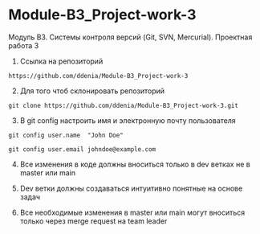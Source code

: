 # Module-B3_Project-work-3
Модуль B3. Системы контроля версий (Git, SVN, Mercurial). Проектная работа 3


1) Ссылка на репозиторий

`https://github.com/ddenia/Module-B3_Project-work-3`

2) Для того чтоб склонировать репозиторий

`git clone https://github.com/ddenia/Module-B3_Project-work-3.git`

3) В git config настроить имя и электронную почту пользователя

`git config user.name  "John Doe"`

`git config user.email johndoe@example.com`

4) Все изменения в коде должны вноситься только в  dev ветках не в master или main 

5) Dev ветки должны создаваться интуитивно понятные на основе задач

6) Все необходимые изменения в master или main могут вноситься только через merge request на team leader


